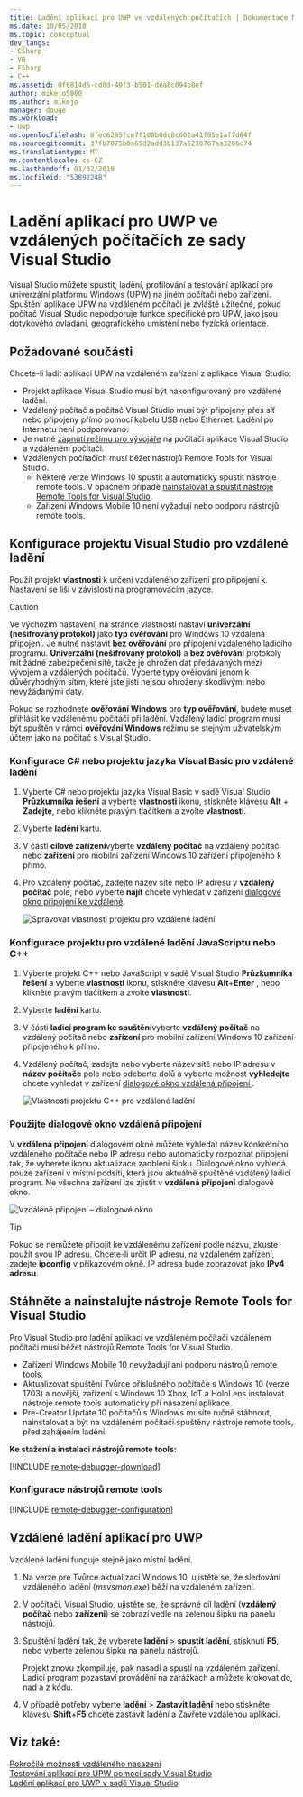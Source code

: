 ```yaml
---
title: Ladění aplikací pro UWP ve vzdálených počítačích | Dokumentace Microsoftu
ms.date: 10/05/2018
ms.topic: conceptual
dev_langs:
- CSharp
- VB
- FSharp
- C++
ms.assetid: 0f6814d6-cd0d-49f3-b501-dea8c094b8ef
author: mikejo5000
ms.author: mikejo
manager: douge
ms.workload:
- uwp
ms.openlocfilehash: 8fec6295fce7f100b0dc8c602a41f95e1af7d64f
ms.sourcegitcommit: 37fb7075b0a65d2add3b137a5230767aa3266c74
ms.translationtype: MT
ms.contentlocale: cs-CZ
ms.lasthandoff: 01/02/2019
ms.locfileid: "53892248"
---
```

# <a name="debug-uwp-apps-on-remote-machines-from-visual-studio"></a>Ladění aplikací pro UWP ve vzdálených počítačích ze sady Visual Studio
  
Visual Studio můžete spustit, ladění, profilování a testování aplikací pro univerzální platformu Windows (UPW) na jiném počítači nebo zařízení. Spuštění aplikace UPW na vzdáleném počítači je zvláště užitečné, pokud počítač Visual Studio nepodporuje funkce specifické pro UPW, jako jsou dotykového ovládání, geografického umístění nebo fyzická orientace. 

##  <a name="BKMK_Prerequisites"></a> Požadované součásti  

Chcete-li ladit aplikaci UPW na vzdáleném zařízení z aplikace Visual Studio:  
  
- Projekt aplikace Visual Studio musí být nakonfigurovaný pro vzdálené ladění.
- Vzdálený počítač a počítač Visual Studio musí být připojeny přes síť nebo připojeny přímo pomocí kabelu USB nebo Ethernet. Ladění po Internetu není podporováno.  
- Je nutné [zapnutí režimu pro vývojáře](/windows/uwp/get-started/enable-your-device-for-development) na počítači aplikace Visual Studio a vzdáleném počítači. 
- Vzdálených počítačích musí běžet nástrojů Remote Tools for Visual Studio. 
  - Některé verze Windows 10 spustit a automaticky spustit nástroje remote tools. V opačném případě [nainstalovat a spustit nástroje Remote Tools for Visual Studio](#BKMK_download).
  - Zařízení Windows Mobile 10 není vyžadují nebo podporu nástrojů remote tools. 

##  <a name="BKMK_ConnectVS"></a> Konfigurace projektu Visual Studio pro vzdálené ladění
<a name="BKMK_DirectConnect"></a> Použít projekt **vlastnosti** k určení vzdáleného zařízení pro připojení k. Nastavení se liší v závislosti na programovacím jazyce. 

> [!CAUTION]
> Ve výchozím nastavení, na stránce vlastností nastaví **univerzální (nešifrovaný protokol)** jako **typ ověřování** pro Windows 10 vzdálená připojení. Je nutné nastavit **bez ověřování** pro připojení vzdáleného ladicího programu. **Univerzální (nešifrovaný protokol)** a **bez ověřování** protokoly mít žádné zabezpečení sítě, takže je ohrožen dat předávaných mezi vývojem a vzdálených počítačů. Vyberte typy ověřování jenom k důvěryhodným sítím, které jste jisti nejsou ohroženy škodlivými nebo nevyžádanými daty. 
>
>Pokud se rozhodnete **ověřování Windows** pro **typ ověřování**, budete muset přihlásit ke vzdálenému počítači při ladění. Vzdálený ladicí program musí být spuštěn v rámci **ověřování Windows** režimu se stejným uživatelským účtem jako na počítač s Visual Studio.

###  <a name="BKMK_Choosing_the_remote_device_for_C__and_Visual_Basic_projects"></a> Konfigurace C# nebo projektu jazyka Visual Basic pro vzdálené ladění  

1. Vyberte C# nebo projektu jazyka Visual Basic v sadě Visual Studio **Průzkumníka řešení** a vyberte **vlastnosti** ikonu, stiskněte klávesu **Alt** +  **Zadejte**, nebo klikněte pravým tlačítkem a zvolte **vlastnosti**.
  
1.  Vyberte **ladění** kartu.  
  
1.  V části **cílové zařízení**vyberte **vzdálený počítač** na vzdálený počítač nebo **zařízení** pro mobilní zařízení Windows 10 zařízení připojeného k přímo.  
  
1.  Pro vzdálený počítač, zadejte název sítě nebo IP adresu v **vzdálený počítač** pole, nebo vyberte **najít** chcete vyhledat v zařízení [dialogové okno připojení ke vzdálené](#remote-connections). 
    
    ![Spravovat vlastnosti projektu pro vzdálené ladění](../debugger/media/vsrun_managed_projprop_remote.png "spravované ladění vlastností projektu")  
    
###  <a name="BKMK_Choosing_the_remote_device_for_JavaScript_and_C___projects"></a> Konfigurace projektu pro vzdálené ladění JavaScriptu nebo C++   
  
1.  Vyberte projekt C++ nebo JavaScript v sadě Visual Studio **Průzkumníka řešení** a vyberte **vlastnosti** ikonu, stiskněte klávesu **Alt**+**Enter** , nebo klikněte pravým tlačítkem a zvolte **vlastnosti**.
  
1.  Vyberte **ladění** kartu.  
  
3.  V části **ladicí program ke spuštění**vyberte **vzdálený počítač** na vzdálený počítač nebo **zařízení** pro mobilní zařízení Windows 10 zařízení připojeného k přímo. 
  
1.  Vzdálený počítač, zadejte nebo vyberte název sítě nebo IP adresu v **název počítače** pole nebo odeberte dolů a vyberte možnost **vyhledejte** chcete vyhledat v zařízení [dialogové okno vzdálená připojení ](#remote-connections). 

    ![Vlastnosti projektu C++ pro vzdálené ladění](../debugger/media/vsrun_cpp_projprop_remote.png "ladění C++ vlastnosti projektu")
    
### <a name="remote-connections"></a> Použijte dialogové okno vzdálená připojení

V **vzdálená připojení** dialogovém okně můžete vyhledat název konkrétního vzdáleného počítače nebo IP adresu nebo automaticky rozpoznat připojení tak, že vyberete ikonu aktualizace zaoblení šipku. Dialogové okno vyhledá pouze zařízení v místní podsíti, která jsou aktuálně spuštěné vzdálený ladicí program. Ne všechna zařízení lze zjistit v **vzdálená připojení** dialogové okno. 

 ![Vzdálené připojení – dialogové okno](../debugger/media/vsrun_selectremotedebuggerdlg.png "dialogovém okně Vzdálená připojení")  

>[!TIP]
>Pokud se nemůžete připojit ke vzdálenému zařízení podle názvu, zkuste použít svou IP adresu. Chcete-li určit IP adresu, na vzdáleném zařízení, zadejte **ipconfig** v příkazovém okně. IP adresa bude zobrazovat jako **IPv4 adresu**.  
    
## <a name="BKMK_download"></a> Stáhněte a nainstalujte nástroje Remote Tools for Visual Studio

Pro Visual Studio pro ladění aplikací ve vzdáleném počítači vzdáleném počítači musí běžet nástrojů Remote Tools for Visual Studio. 

- Zařízení Windows Mobile 10 nevyžadují ani podporu nástrojů remote tools. 
- Aktualizovat spuštění Tvůrce příslušného počítače s Windows 10 (verze 1703) a novější, zařízení s Windows 10 Xbox, IoT a HoloLens instalovat nástroje remote tools automaticky při nasazení aplikace. 
- Pre-Creator Update 10 počítačů s Windows musíte ručně stáhnout, nainstalovat a být na vzdáleném počítači spuštěny nástroje remote tools, před zahájením ladění.

**Ke stažení a instalaci nástrojů remote tools:**

[!INCLUDE [remote-debugger-download](../debugger/includes/remote-debugger-download.md)]
  
### <a name="BKMK_setup"></a> Konfigurace nástrojů remote tools

[!INCLUDE [remote-debugger-configuration](../debugger/includes/remote-debugger-configuration.md)]  
  
##  <a name="BKMK_RunRemoteDebug"></a> Vzdálené ladění aplikací pro UWP 

Vzdálené ladění funguje stejně jako místní ladění. 

1. Na verze pre Tvůrce aktualizací Windows 10, ujistěte se, že sledování vzdáleného ladění (*msvsmon.exe*) běží na vzdáleném zařízení.  
   
1. V počítači, Visual Studio, ujistěte se, že správné cíl ladění (**vzdálený počítač** nebo **zařízení**) se zobrazí vedle na zelenou šipku na panelu nástrojů. 
   
1. Spuštění ladění tak, že vyberete **ladění** > **spustit ladění**, stisknutí **F5**, nebo vyberte zelenou šipku na panelu nástrojů. 
   
   Projekt znovu zkompiluje, pak nasadí a spustí na vzdáleném zařízení. Ladicí program pozastaví provádění na zarážkách a můžete krokovat do, nad a z kódu. 
   
1. V případě potřeby vyberte **ladění** > **Zastavit ladění** nebo stiskněte klávesu **Shift**+**F5** chcete zastavit ladění a Zavřete vzdálenou aplikaci.
  
## <a name="see-also"></a>Viz také:  
 [Pokročilé možnosti vzdáleného nasazení](/windows/uwp/debug-test-perf/deploying-and-debugging-uwp-apps#advanced-remote-deployment-options)  
 [Testování aplikací pro UPW pomocí sady Visual Studio](/visualstudio/test/create-and-run-unit-tests-for-a-store-app-in-visual-studio/)   
 [Ladění aplikací pro UWP v sadě Visual Studio](debugging-windows-store-and-windows-universal-apps.md)
